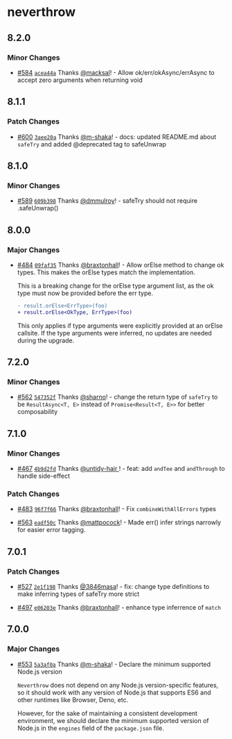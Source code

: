 # neverthrow

## 8.2.0

### Minor Changes

- [#584](https://github.com/supermacro/neverthrow/pull/584) [`acea44a`](https://github.com/supermacro/neverthrow/commit/acea44adb98dda2ca32fe4e882879461cc7cedc2) Thanks [@macksal](https://github.com/macksal)! - Allow ok/err/okAsync/errAsync to accept zero arguments when returning void

## 8.1.1

### Patch Changes

- [#600](https://github.com/supermacro/neverthrow/pull/600) [`3aee20a`](https://github.com/supermacro/neverthrow/commit/3aee20a1c429062d26f440fde32a3f26ef05533a) Thanks [@m-shaka](https://github.com/m-shaka)! - docs: updated README.md about `safeTry` and added @deprecated tag to safeUnwrap

## 8.1.0

### Minor Changes

- [#589](https://github.com/supermacro/neverthrow/pull/589) [`609b398`](https://github.com/supermacro/neverthrow/commit/609b398aa1fd258a1fede974707d54eb4c230f3c) Thanks [@dmmulroy](https://github.com/dmmulroy)! - safeTry should not require .safeUnwrap()

## 8.0.0

### Major Changes

- [#484](https://github.com/supermacro/neverthrow/pull/484) [`09faf35`](https://github.com/supermacro/neverthrow/commit/09faf35a5ce701ed55b13b82074da9e50050526d) Thanks [@braxtonhall](https://github.com/braxtonhall)! - Allow orElse method to change ok types.
  This makes the orElse types match the implementation.

  This is a breaking change for the orElse type argument list,
  as the ok type must now be provided before the err type.

  ```diff
  - result.orElse<ErrType>(foo)
  + result.orElse<OkType, ErrType>(foo)
  ```

  This only applies if type arguments were
  explicitly provided at an orElse callsite.
  If the type arguments were inferred,
  no updates are needed during the upgrade.

## 7.2.0

### Minor Changes

- [#562](https://github.com/supermacro/neverthrow/pull/562) [`547352f`](https://github.com/supermacro/neverthrow/commit/547352f326206b2c5b403bde4ddc88825172f25c) Thanks [@sharno](https://github.com/sharno)! - change the return type of `safeTry` to be `ResultAsync<T, E>` instead of `Promise<Result<T, E>>` for better composability

## 7.1.0

### Minor Changes

- [#467](https://github.com/supermacro/neverthrow/pull/467) [`4b9d2fd`](https://github.com/supermacro/neverthrow/commit/4b9d2fdaf03223945068509f948b57194732aa03) Thanks [@untidy-hair
  ](https://github.com/untidy-hair)! - feat: add `andTee` and `andThrough` to handle side-effect

### Patch Changes

- [#483](https://github.com/supermacro/neverthrow/pull/483) [`96f7f66`](https://github.com/supermacro/neverthrow/commit/96f7f669ac83be705a389d47ed804e9d44a13932) Thanks [@braxtonhall](https://github.com/braxtonhall)! - Fix `combineWithAllErrors` types

- [#563](https://github.com/supermacro/neverthrow/pull/563) [`eadf50c`](https://github.com/supermacro/neverthrow/commit/eadf50c695db896b8841c0ee301ae5eeba994b90) Thanks [@mattpocock](https://github.com/mattpocock)! - Made err() infer strings narrowly for easier error tagging.

## 7.0.1

### Patch Changes

- [#527](https://github.com/supermacro/neverthrow/pull/527) [`2e1f198`](https://github.com/supermacro/neverthrow/commit/2e1f19899800ce5e1164412c6a693cf2f1c40b20) Thanks [@3846masa](https://github.com/3846masa)! - fix: change type definitions to make inferring types of safeTry more strict

- [#497](https://github.com/supermacro/neverthrow/pull/497) [`e06203e`](https://github.com/supermacro/neverthrow/commit/e06203e90b2b64edaa42707cbca8383c9f4765e8) Thanks [@braxtonhall](https://github.com/braxtonhall)! - enhance type inferrence of `match`

## 7.0.0

### Major Changes

- [#553](https://github.com/supermacro/neverthrow/pull/553) [`5a3af0a`](https://github.com/supermacro/neverthrow/commit/5a3af0a55d0c440dfd50bfbbe021c6e4b973184b) Thanks [@m-shaka](https://github.com/m-shaka)! - Declare the minimum supported Node.js version

  `Neverthrow` does not depend on any Node.js version-specific features, so it should work with any version of Node.js that supports ES6 and other runtimes like Browser, Deno, etc.

  However, for the sake of maintaining a consistent development environment, we should declare the minimum supported version of Node.js in the `engines` field of the `package.json` file.
